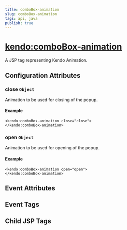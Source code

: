 ```yaml
---
title: comboBox-animation
slug: comboBox-animation
tags: api, java
publish: true
---
```


# <kendo:comboBox-animation>
A JSP tag representing Kendo Animation.

## Configuration Attributes


### close `Object`

Animation to be used for closing of the popup.

#### Example
    <kendo:comboBox-animation close="close">
    </kendo:comboBox-animation>
    

### open `Object`

Animation to be used for opening of the popup.

#### Example
    <kendo:comboBox-animation open="open">
    </kendo:comboBox-animation>
    

## Event Attributes


## Event Tags


## Child JSP Tags

